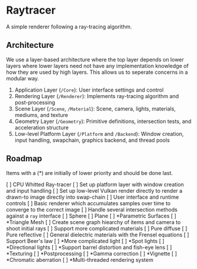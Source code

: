 # Raytracer

A simple renderer following a ray-tracing algorithm.

## Architecture
We use a layer-based architecture where the top layer depends on lower layers where lower layers need not have any implementation knowledge of how they are used by high layers. This allows us to seperate concerns in a modular way.

1. Application Layer (`/Core`): User interface settings and control
2. Rendering Layer (`/Renderer`): Implements ray-tracing algorithm and post-processing
3. Scene Layer (`/Scene`, `/Material`): Scene, camera, lights, materials, mediums, and texture
4. Geometry Layer (`/Geometry`): Primitive definitions, intersection tests, and acceleration structure
5. Low-level Platform Layer (`/Platform` and `/Backend`): Window creation, input handling, swapchain, graphics backend, and thread pools

## Roadmap

Items with a (*) are initially of lower priority and should be done last.

[ ] CPU Whitted Ray-tracer
    [ ] Set up platform layer with window creation and input handling
    [ ] Set up low-level Vulkan render directly to render a drawn-to image directly into swap-chain
    [ ] User interface and runtime controls
    [ ] Basic renderer which accumulates samples over time to converge to the correct image
    [ ] Handle several intersection methods against a `ray` interface
        [ ] Sphere
        [ ] Plane
        [ ] *Parametric Surfaces
        [ ] *Triangle Mesh
    [ ] Create scene graph hiearchy of items and camera to shoot initial rays
    [ ] Support more complicated materials
        [ ] Pure diffuse
        [ ] Pure reflective
        [ ] General dielectric materials with the Frensel equations
        [ ] Support Beer's law
    [ ] *More complicated light
        [ ] *Spot lights
        [ ] *Directional lights
    [ ] *Support barrel distortion and fish-eye lens
    [ ] *Texturing
    [ ] *Postprocessing
        [ ] *Gamma correction
        [ ] *Vignette
        [ ] *Chromatic aberration
    [ ] *Multi-threaded rendering system